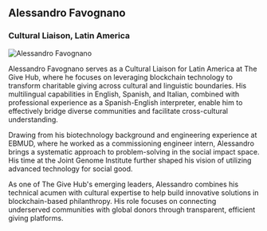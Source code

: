 ## Alessandro Favognano
### Cultural Liaison, Latin America

![Alessandro Favognano](https://thegivehub.com/img/alessandro.png#bio-pic)

Alessandro Favognano serves as a Cultural Liaison for Latin America at The Give Hub, where he focuses on leveraging blockchain technology to transform charitable giving across cultural and linguistic boundaries. His multilingual capabilities in English, Spanish, and Italian, combined with professional experience as a Spanish-English interpreter, enable him to effectively bridge diverse communities and facilitate cross-cultural understanding.

Drawing from his biotechnology background and engineering experience at EBMUD, where he worked as a commissioning engineer intern, Alessandro brings a systematic approach to problem-solving in the social impact space. His time at the Joint Genome Institute further shaped his vision of utilizing advanced technology for social good.

As one of The Give Hub's emerging leaders, Alessandro combines his technical acumen with cultural expertise to help build innovative solutions in blockchain-based philanthropy. His role focuses on connecting underserved communities with global donors through transparent, efficient giving platforms.
